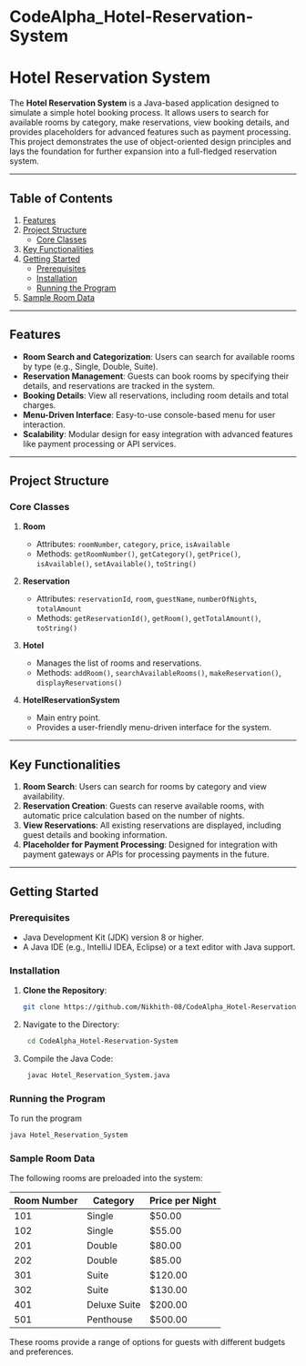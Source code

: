 # CodeAlpha_Hotel-Reservation-System
# Hotel Reservation System

The **Hotel Reservation System** is a Java-based application designed to simulate a simple hotel booking process. It allows users to search for available rooms by category, make reservations, view booking details, and provides placeholders for advanced features such as payment processing. This project demonstrates the use of object-oriented design principles and lays the foundation for further expansion into a full-fledged reservation system.

---

## Table of Contents

1. [Features](#features)
2. [Project Structure](#project-structure)
   - [Core Classes](#core-classes)
3. [Key Functionalities](#key-functionalities)
4. [Getting Started](#getting-started)
   - [Prerequisites](#prerequisites)
   - [Installation](#installation)
   - [Running the Program](#running-the-program)
5. [Sample Room Data](#sample-room-data)



---

## Features

- **Room Search and Categorization**: Users can search for available rooms by type (e.g., Single, Double, Suite).
- **Reservation Management**: Guests can book rooms by specifying their details, and reservations are tracked in the system.
- **Booking Details**: View all reservations, including room details and total charges.
- **Menu-Driven Interface**: Easy-to-use console-based menu for user interaction.
- **Scalability**: Modular design for easy integration with advanced features like payment processing or API services.

---

## Project Structure

### Core Classes

1. **Room**
   - Attributes: `roomNumber`, `category`, `price`, `isAvailable`
   - Methods: `getRoomNumber()`, `getCategory()`, `getPrice()`, `isAvailable()`, `setAvailable()`, `toString()`

2. **Reservation**
   - Attributes: `reservationId`, `room`, `guestName`, `numberOfNights`, `totalAmount`
   - Methods: `getReservationId()`, `getRoom()`, `getTotalAmount()`, `toString()`

3. **Hotel**
   - Manages the list of rooms and reservations.
   - Methods: `addRoom()`, `searchAvailableRooms()`, `makeReservation()`, `displayReservations()`

4. **HotelReservationSystem**
   - Main entry point.
   - Provides a user-friendly menu-driven interface for the system.

---

## Key Functionalities

1. **Room Search**: Users can search for rooms by category and view availability.
2. **Reservation Creation**: Guests can reserve available rooms, with automatic price calculation based on the number of nights.
3. **View Reservations**: All existing reservations are displayed, including guest details and booking information.
4. **Placeholder for Payment Processing**: Designed for integration with payment gateways or APIs for processing payments in the future.

---

## Getting Started

### Prerequisites

- Java Development Kit (JDK) version 8 or higher.
- A Java IDE (e.g., IntelliJ IDEA, Eclipse) or a text editor with Java support.

### Installation

1. **Clone the Repository**:
   ```bash
   git clone https://github.com/Nikhith-08/CodeAlpha_Hotel-Reservation-System.git
2. Navigate to the Directory:
   ```bash
    cd CodeAlpha_Hotel-Reservation-System
3. Compile the Java Code:
   ```bash
    javac Hotel_Reservation_System.java
   
### Running the Program
To run the program
   ```bash
   java Hotel_Reservation_System
   ```
### Sample Room Data
The following rooms are preloaded into the system:

| Room Number | Category        | Price per Night |
|-------------|-----------------|-----------------|
| 101         | Single          | $50.00          |
| 102         | Single          | $55.00          |
| 201         | Double          | $80.00          |
| 202         | Double          | $85.00          |
| 301         | Suite           | $120.00         |
| 302         | Suite           | $130.00         |
| 401         | Deluxe Suite    | $200.00         |
| 501         | Penthouse       | $500.00         |

These rooms provide a range of options for guests with different budgets and preferences.
